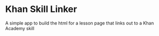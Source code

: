 # Khan Skill Linker
A simple app to build the html for a lesson page that links out to a Khan Academy skill
